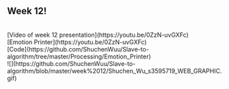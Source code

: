 ## Week 12!
</br>
[Video of week 12 presentation](https://youtu.be/0ZzN-uvGXFc)
</br>
[Emotion Printer](https://youtu.be/0ZzN-uvGXFc)
</br>
[Code](https://github.com/ShuchenWuu/Slave-to-algorithm/tree/master/Processing/Emotion_Printer)
</br>
![](https://github.com/ShuchenWuu/Slave-to-algorithm/blob/master/week%2012/Shuchen_Wu_s3595719_WEB_GRAPHIC.gif)

